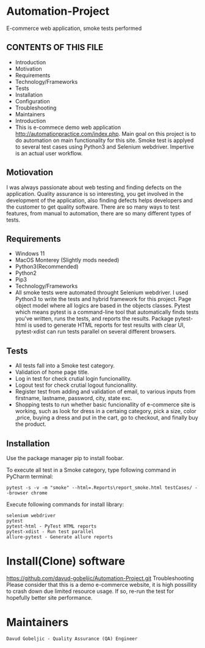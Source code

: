 # Automation-Project
E-commerce web application, smoke tests performed

## CONTENTS OF THIS FILE
* Introduction
* Motivation
* Requirements
* Technology/Frameworks
* Tests
* Installation
* Configuration
* Troubleshooting
* Maintainers
* Introduction
* This is e-commece demo web application http://automationpractice.com/index.php. Main goal on this project is to do automation on main functionality for this site. Smoke test is applyed to several test cases using Python3 and Selenium webdriver. Impertive is an actual user workflow.

## Motiovation
I was always passionate about web testing and finding defects on the application. Quality assurance is so interesting, you get involved in the development of the application, also finding defects helps developers and the customer to get quality software. There are so many ways to test features, from manual to automation, there are so many different types of tests.

## Requirements
* Windows 11
* MacOS Monterey (Slightly mods needed)
* Python3(Recommended)
* Python2
* Pip3
* Technology/Frameworks
* All smoke tests were automated throught Selenium webdriver. I used Python3 to write the tests and hybrid framework for this project. Page object model where all logics are based in the objects classes. Pytest which means pytest is a command-line tool that automatically finds tests you've written, runs the tests, and reports the results. Package pytest-html is used to generate HTML reports for test results with clear UI, pytest-xdist can run tests parallel on several different browsers.

## Tests
* All tests fall into a Smoke test category.
* Validation of home page title.
* Log in test for check crutial login funcionallity.
* Logout test for check crutial logout funcionallity.
* Register test from adding and validation of email, to various inputs from firstname, lastname, password, city, state exc.
* Shopping tests to run whether basic funcionallity of e-commerce site is working, such as look for dress in a certaing category, pick a size, color ,price, buying a   dress and put in the cart, go to checkout, and finally buy the product.


## Installation

Use the package manager pip to install foobar.

To execute all test in a Smoke category, type following command in PyCharm terminal:

```
pytest -s -v -m "smoke" --html=.Reports\report_smoke.html testCases/ --browser chrome
```


Execute following commands for install library:
```
selenium webdriver
pytest
pytest-html - PyTest HTML reports
pytest-xdist - Run test parallel
allure-pytest - Generate allure reports
```
# Install(Clone) software

https://github.com/davud-gobeljic/Automation-Project.git
Troubleshooting
Please consider that this is a demo e-commerce website, it is high possillity to crash down due limited resource usage. If so, re-run the test for hopefully better site performance.

# Maintainers
`
Davud Gobeljic - Quality Assurance (QA) Engineer
`

